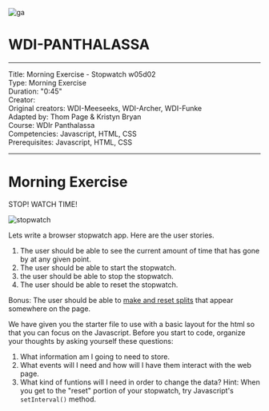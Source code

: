 ![ga](http://mobbook.generalassemb.ly/ga_cog.png)

# WDI-PANTHALASSA

---
Title: Morning Exercise - Stopwatch w05d02 <br>
Type: Morning Exercise<br>
Duration: "0:45"<br>
Creator:<br>
    Original creators: WDI-Meeseeks, WDI-Archer, WDI-Funke<br>
    Adapted by: Thom Page & Kristyn Bryan<br>
    Course: WDIr Panthalassa<br>
Competencies: Javascript, HTML, CSS<br>
Prerequisites: Javascript, HTML, CSS <br>

---
# Morning Exercise

STOP! WATCH TIME!

![stopwatch](http://www.featurepics.com/FI/Thumb300/20110915/Digital-Stopwatch-1998985.jpg)

Lets write a browser stopwatch app. Here are the user stories.

1. The user should be able to see the current amount of time that has gone by at any given point.
2. The user should be able to start the stopwatch.
3. the user should be able to stop the stopwatch.
4. The user should be able to reset the stopwatch.

Bonus:
The user should be able to [make and reset splits](http://news.runtowin.com/2007/05/08/what-is-the-difference-between-split-times-and-lap-times.html) that appear somewhere on the page.

We have given you the starter file to use with a basic layout for the html so that you can focus on the Javascript.  Before you start to code, organize your thoughts by asking yourself these questions:

1. What information am I going to need to store.
2. What events will I need and how will I have them interact with the web page.
3. What kind of funtions will I need in order to change the data?
Hint: When you get to the "reset" portion of your stopwatch, try Javascript's `setInterval()` method.

